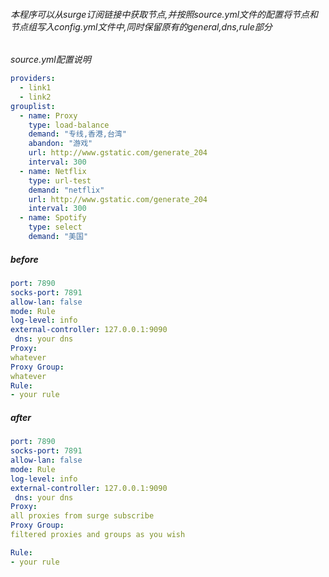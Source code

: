 ###### 本程序可以从surge订阅链接中获取节点,并按照source.yml文件的配置将节点和节点组写入config.yml文件中,同时保留原有的general,dns,rule部分

*source.yml配置说明*
```yml
providers: 
  - link1
  - link2
grouplist:
  - name: Proxy
    type: load-balance
    demand: "专线,香港,台湾"
    abandon: "游戏"
    url: http://www.gstatic.com/generate_204
    interval: 300
  - name: Netflix
    type: url-test
    demand: "netflix"
    url: http://www.gstatic.com/generate_204
    interval: 300
  - name: Spotify
    type: select
    demand: "美国"
```

##### before
```yml
port: 7890
socks-port: 7891
allow-lan: false
mode: Rule
log-level: info
external-controller: 127.0.0.1:9090
 dns: your dns
Proxy:
whatever
Proxy Group:
whatever
Rule:
- your rule
```
##### after
```yml
port: 7890
socks-port: 7891
allow-lan: false
mode: Rule
log-level: info
external-controller: 127.0.0.1:9090
 dns: your dns
Proxy:
all proxies from surge subscribe
Proxy Group:
filtered proxies and groups as you wish

Rule:
- your rule
```
